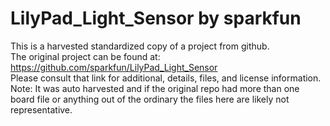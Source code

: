 
# LilyPad_Light_Sensor by sparkfun  
This is a harvested standardized copy of a project from github.  
The original project can be found at:  
https://github.com/sparkfun/LilyPad_Light_Sensor  
Please consult that link for additional, details, files, and license information.  
Note: It was auto harvested and if the original repo had more than one board file or anything out of the ordinary the files here are likely not representative.  
    